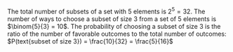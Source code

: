 The total number of subsets of a set with 5 elements is $2^5 = 32$.
The number of ways to choose a subset of size 3 from a set of 5 elements is $\binom{5}{3} = 10$.
The probability of choosing a subset of size 3 is the ratio of the number of favorable outcomes to the total number of outcomes:
$P(text{subset of size 3}) = \frac{10}{32} = \frac{5}{16}$
